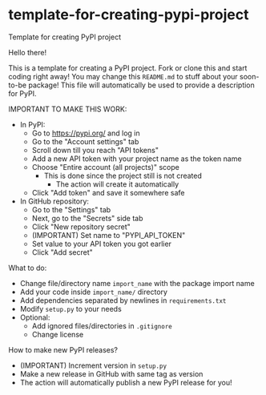 # template-for-creating-pypi-project
Template for creating PyPI project

Hello there!

This is a template for creating a PyPI project.
Fork or clone this and start coding right away!
You may change this `README.md` to stuff about your soon-to-be package!
This file will automatically be used to provide a description for PyPI.

IMPORTANT TO MAKE THIS WORK:
- In PyPI:
    - Go to https://pypi.org/ and log in
    - Go to the "Account settings" tab
    - Scroll down till you reach "API tokens"
    - Add a new API token with your project name as the token name
    - Choose "Entire account (all projects)" scope
        - This is done since the project still is not created
            - The action will create it automatically
    - Click "Add token" and save it somewhere safe
- In GitHub repository:
    - Go to the "Settings" tab
    - Next, go to the "Secrets" side tab
    - Click "New repository secret"
    - (IMPORTANT) Set name to "PYPI_API_TOKEN"
    - Set value to your API token you got earlier
    - Click "Add secret"

What to do:
- Change file/directory name `import_name` with the package import name
- Add your code inside `import_name/` directory
- Add dependencies separated by newlines in `requirements.txt`
- Modify `setup.py` to your needs
- Optional:
    - Add ignored files/directories in `.gitignore`
    - Change license

How to make new PyPI releases?
- (IMPORTANT) Increment version in `setup.py`
- Make a new release in GitHub with same tag as version
- The action will automatically publish a new PyPI release for you!
